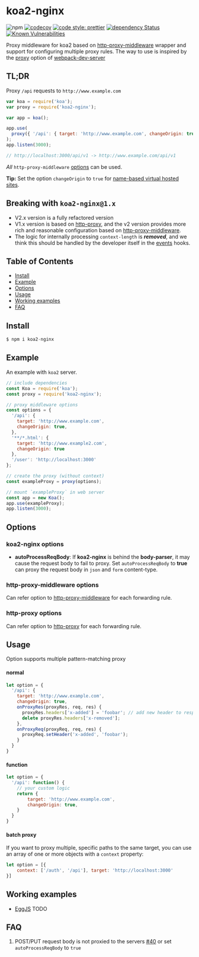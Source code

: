 # koa2-nginx
![npm](https://img.shields.io/npm/v/koa2-nginx)
[![codecov](https://codecov.io/gh/my9074/koa2-nginx/branch/master/graph/badge.svg)](https://codecov.io/gh/my9074/koa2-nginx)
[![code style: prettier](https://img.shields.io/badge/code_style-prettier-ff69b4.svg?style=flat-square)](https://github.com/prettier/prettier)
[![dependency Status](https://img.shields.io/david/my9074/koa2-nginx.svg?style=flat-square)](https://david-dm.org/my9074/koa2-nginx#info=dependencies)
[![Known Vulnerabilities](https://snyk.io/test/github/my9074/koa2-nginx/badge.svg?targetFile=package.json)](https://snyk.io/test/github/my9074/koa2-nginx?targetFile=package.json)

Proxy middleware for koa2 based on [http-proxy-middleware](https://github.com/chimurai/http-proxy-middleware) wrapper and support for configuring multiple proxy rules. The way to use is inspired by the [proxy](https://webpack.js.org/configuration/dev-server/#devserverproxy) option of [webpack-dev-server](https://github.com/webpack/webpack-dev-server)

## TL;DR

Proxy `/api` requests to `http://www.example.com`

```javascript
var koa = require('koa');
var proxy = require('koa2-nginx');

var app = koa();

app.use(
  proxy({ '/api': { target: 'http://www.example.com', changeOrigin: true } })
);
app.listen(3000);

// http://localhost:3000/api/v1 -> http://www.example.com/api/v1
```

_All_ `http-proxy-middleware` [options](https://github.com/chimurai/http-proxy-middleware#options) can be used.

**Tip:** Set the option `changeOrigin` to `true` for [name-based virtual hosted sites](http://en.wikipedia.org/wiki/Virtual_hosting#Name-based).

## Breaking with `koa2-nginx@1.x`

* V2.x version is a fully refactored version
* V1.x version is based on [http-proxy](https://github.com/http-party/node-http-proxy), and the v2 version provides more rich and reasonable configuration based on [http-proxy-middleware](https://github.com/chimurai/http-proxy-middleware).
* The logic for internally processing `context-length` is ***removed***, and we think this should be handled by the developer itself in the [events](https://github.com/chimurai/http-proxy-middleware#http-proxy-events) hooks.

## Table of Contents

<!-- MarkdownTOC autolink=true bracket=round depth=2 -->
- [Install](#install)
- [Example](#example)
- [Options](#options)
- [Usage](#usage)
- [Working examples](#working-examples)
- [FAQ](#faq)

<!-- /MarkdownTOC -->

## Install

```javascript
$ npm i koa2-nginx
```

## Example

An example with `koa2` server.

```javascript
// include dependencies
const Koa = require('koa');
const proxy = require('koa2-nginx');

// proxy middleware options
const options = {
  '/api': {
    target: 'http://www.example.com', 
    changeOrigin: true,
  },
  '**/*.html': {
    target: 'http://www.example2.com', 
    changeOrigin: true
  },
  '/user': 'http://localhost:3000'
};

// create the proxy (without context)
const exampleProxy = proxy(options);

// mount `exampleProxy` in web server
const app = new Koa();
app.use(exampleProxy);
app.listen(3000);
```

## Options

### koa2-nginx options

- **autoProcessReqBody**: If **koa2-nginx** is behind the **body-parser**, it may cause the request body to fail to proxy. Set `autoProcessReqBody` to **true** can proxy the request body in `json` and `form` content-type.

### http-proxy-middleware options

Can refer option to [http-proxy-middleware](https://github.com/chimurai/http-proxy-middleware#options) for each forwarding rule.

### http-proxy options

Can refer option to [http-proxy](https://github.com/http-party/node-http-proxy#options) for each forwarding rule.

## Usage

Option supports multiple pattern-matching proxy

#### normal

```javascript
let option = {
  '/api': {
    target: 'http://www.example.com', 
    changeOrigin: true,
    onProxyRes(proxyRes, req, res) {
      proxyRes.headers['x-added'] = 'foobar'; // add new header to response
      delete proxyRes.headers['x-removed'];
    },
    onProxyReq(proxyReq, req, res) {
      proxyReq.setHeader('x-added', 'foobar');
    }
  }
}
```

#### function

```javascript
let option = {
  '/api': function() {
    // your custom logic
    return {
        target: 'http://www.example.com', 
        changeOrigin: true,
    }
  }
}
```

#### batch proxy

If you want to proxy multiple, specific paths to the same target, you can use an array of one or more objects with a `context` property:

```javascript
let option = [{
    context: ['/auth', '/api'], target: 'http://localhost:3000'
}]
```

## Working examples

- [EggJS]() TODO

## FAQ
1. POST/PUT request body is not proxied to the servers [#40](https://github.com/chimurai/http-proxy-middleware/issues/40#issuecomment-163398924) or set `autoProcessReqBody` to `true`